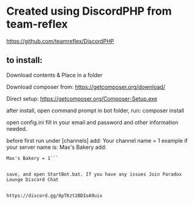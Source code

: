 Created using DiscordPHP from team-reflex
======

https://github.com/teamreflex/DiscordPHP


to install:
------



Download contents & Place in a folder



Download composer from: https://getcomposer.org/download/



Direct setup: https://getcomposer.org/Composer-Setup.exe



after install, open command prompt in bot folder, run: composer install


open config.ini fill in your email and password and other information needed.

before first run under [channels] add: Your channel name = 1
example if your server name is: Max's Bakery add: 
```[channels]
Max's Bakery = 1```


save, and open StartBot.bat. If you have any issues Join Paradox Lounge Discord Chat


https://discord.gg/0pTKzt2BDIoA9uix
